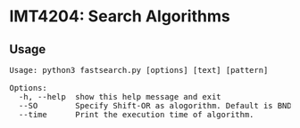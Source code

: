 # IMT4204: Search Algorithms


## Usage 

<pre>
Usage: python3 fastsearch.py [options] [text] [pattern] 

Options:
  -h, --help  show this help message and exit
  --SO        Specify Shift-OR as alogorithm. Default is BNDM.
  --time      Print the execution time of algorithm.
  
 </pre>
